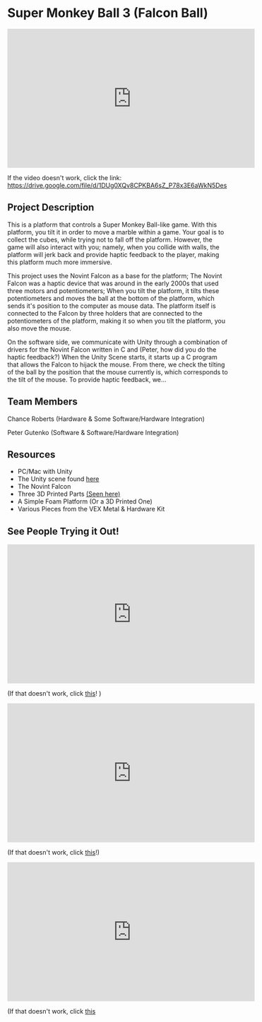 # Super Monkey Ball 3 (Falcon Ball)

<iframe width="560" height="315" src="https://drive.google.com/file/d/1DUg0XQv8CPKBA6sZ_P78x3E6aWkN5Des" frameborder="0" allow="autoplay; encrypted-media" allowfullscreen></iframe>

If the video doesn't work, click the link: https://drive.google.com/file/d/1DUg0XQv8CPKBA6sZ_P78x3E6aWkN5Des

## Project Description

This is a platform that controls a Super Monkey Ball-like game. With this platform, you tilt it in order to move a marble within a game. Your goal is to collect the cubes, while trying not to fall off the platform. However, the game will also interact with you; namely, when you collide with walls, the platform will jerk back and provide haptic feedback to the player, making this platform much more immersive.

This project uses the Novint Falcon as a base for the platform; The Novint Falcon was a haptic device that was around in the early 2000s that used three motors and potentiometers; When you tilt the platform, it tilts these potentiometers and moves the ball at the bottom of the platform, which sends it's position to the computer as mouse data. The platform itself is connected to the Falcon by three holders that are connected to the potentiometers of the platform, making it so when you tilt the platform, you also move the mouse.

On the software side, we communicate with Unity through a combination of drivers for the Novint Falcon written in C and (Peter, how did you do the haptic feedback?) When the Unity Scene starts, it starts up a C program that allows the Falcon to hijack the mouse. From there, we check the tilting of the ball by the position that the mouse currently is, which corresponds to the tilt of the mouse. To provide haptic feedback, we...

## Team Members

Chance Roberts (Hardware & Some Software/Hardware Integration)

Peter Gutenko (Software & Software/Hardware Integration)

## Resources

* PC/Mac with Unity
* The Unity scene found [here](https://www.github.com/pgutenko/falconball)
* The Novint Falcon
* Three 3D Printed Parts [(Seen here)](https://drive.google.com/file/d/17SCNblyjmt6xiE_PzqIuWfQsTN8A_lu0/view?usp=sharing)
* A Simple Foam Platform (Or a 3D Printed One)
* Various Pieces from the VEX Metal & Hardware Kit

## See People Trying it Out!

<iframe width="560" height="315" src="https://drive.google.com/file/d/1sGxxnrIiRAtWLJpJQj57ZGTuIsVGa0KO" frameborder="0" allow="autoplay; encrypted-media" allowfullscreen></iframe>

(If that doesn't work, click [this](https://drive.google.com/file/d/1sGxxnrIiRAtWLJpJQj57ZGTuIsVGa0KO/view?usp=sharing)! )

<iframe width="560" height="315" src="https://drive.google.com/file/d/1h2AkBnbCdRst4vctfDhattXeIHwpTmFW" frameborder="0" allow="autoplay; encrypted-media" allowfullscreen></iframe>

(If that doesn't work, click [this](https://drive.google.com/file/d/1h2AkBnbCdRst4vctfDhattXeIHwpTmFW/view)!)

<iframe width="560" height="315" src="https://drive.google.com/file/d/1CHRlzGBlbZ6K87bdb7DcS2Jgntb00ShS" frameborder="0" allow="autoplay; encrypted-media" allowfullscreen></iframe>

(If that doesn't work, click [this](https://drive.google.com/file/d/1CHRlzGBlbZ6K87bdb7DcS2Jgntb00ShS/view?)
